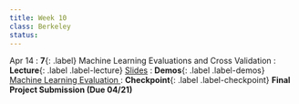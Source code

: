 ```yaml
---
title: Week 10
class: Berkeley
status: 
---
```


Apr 14
: **7**{: .label} Machine Learning Evaluations and Cross Validation
: **Lecture**{: .label .label-lecture} <a href = "{{site.links.lectures.lecture07}}" target = "_blank">Slides</a>
: **Demos**{: .label .label-demos} <a href = "{{site.links.demos.demo06}}" target = "_blank"> Machine Learning Evaluation </a>
: **Checkpoint**{: .label .label-checkpoint} **Final Project Submission (Due 04/21)**